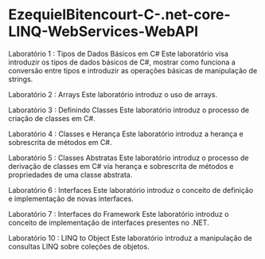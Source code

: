 # EzequielBitencourt-C-.net-core-LINQ-WebServices-WebAPI

Laboratório 1 :  Tipos de Dados Básicos em C#
Este laboratório visa introduzir os tipos de dados básicos de C#, mostrar como funciona a
conversão entre tipos e introduzir as operações básicas de manipulação de strings.

Laboratório 2 : Arrays
Este laboratório introduz o uso de arrays.

Laboratório 3 : Definindo Classes
Este laboratório introduz o processo de criação de classes em C#.

Laboratório 4 : Classes e Herança
Este laboratório introduz a herança e sobrescrita de métodos em C#.

Laboratório 5 : Classes Abstratas
Este laboratório introduz o processo de derivação de classes em C# via herança e sobrescrita de
métodos e propriedades de uma classe abstrata.

Laboratório 6 : Interfaces
Este laboratório introduz o conceito de definição e implementação de novas interfaces.

Laboratório 7 : Interfaces do Framework
Este laboratório introduz o conceito de implementação de interfaces presentes no .NET.

Laboratório 10 : LINQ to Object
Este laboratório introduz a manipulação de consultas LINQ sobre coleções de objetos.